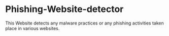 # Phishing-Website-detector
This Website detects any malware practices or any phishing activities taken place in various websites.
